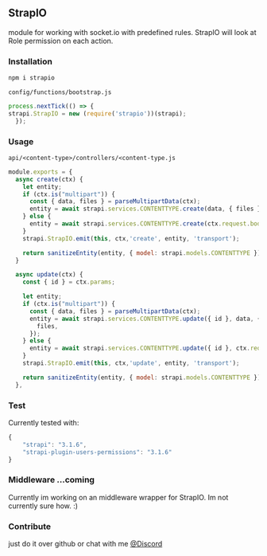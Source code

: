 ## StrapIO

module for working with socket.io with predefined rules. StrapIO will look at Role permission on each action.

### Installation
```bash
npm i strapio
```

`config/functions/bootstrap.js`
```js
process.nextTick(() => {
strapi.StrapIO = new (require('strapio'))(strapi);
  });
```

### Usage

`api/<content-type>/controllers/<content-type.js`
```js
module.exports = {
  async create(ctx) {
    let entity;
    if (ctx.is("multipart")) {
      const { data, files } = parseMultipartData(ctx);
      entity = await strapi.services.CONTENTTYPE.create(data, { files });
    } else {
      entity = await strapi.services.CONTENTTYPE.create(ctx.request.body);
    }
    strapi.StrapIO.emit(this, ctx,'create', entity, 'transport');

    return sanitizeEntity(entity, { model: strapi.models.CONTENTTYPE });
  }

  async update(ctx) {
    const { id } = ctx.params;

    let entity;
    if (ctx.is("multipart")) {
      const { data, files } = parseMultipartData(ctx);
      entity = await strapi.services.CONTENTTYPE.update({ id }, data, {
        files,
      });
    } else {
      entity = await strapi.services.CONTENTTYPE.update({ id }, ctx.request.body);
    }
    strapi.StrapIO.emit(this, ctx,'update', entity, 'transport');

    return sanitizeEntity(entity, { model: strapi.models.CONTENTTYPE });
  },
```

### Test
Currently tested with:
```js
{
    "strapi": "3.1.6",
    "strapi-plugin-users-permissions": "3.1.6"
}
```

### Middleware ...coming

Currently im working on an middleware wrapper for StrapIO. Im not currently sure how. :)

### Contribute
just do it over github or chat with me [@Discord](https://discord.gg/8gCdxzs)